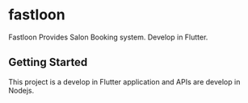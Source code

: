 # fastloon

Fastloon Provides Salon Booking system.
Develop in Flutter.

## Getting Started

This project is a develop in Flutter application and APIs are develop in Nodejs.


